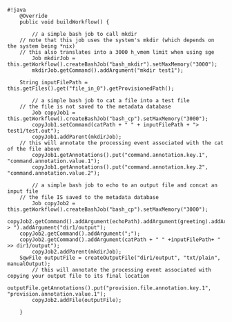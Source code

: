 <pre><code>#!java
    @Override
    public void buildWorkflow() {

        // a simple bash job to call mkdir
	// note that this job uses the system's mkdir (which depends on the system being *nix)
	// this also translates into a 3000 h_vmem limit when using sge 
        Job mkdirJob = this.getWorkflow().createBashJob("bash_mkdir").setMaxMemory("3000");
        mkdirJob.getCommand().addArgument("mkdir test1");      
       
	String inputFilePath = this.getFiles().get("file_in_0").getProvisionedPath();
	 
        // a simple bash job to cat a file into a test file
	// the file is not saved to the metadata database
        Job copyJob1 = this.getWorkflow().createBashJob("bash_cp").setMaxMemory("3000");
        copyJob1.setCommand(catPath + " " + inputFilePath + "> test1/test.out");
        copyJob1.addParent(mkdirJob);
	// this will annotate the processing event associated with the cat of the file above
        copyJob1.getAnnotations().put("command.annotation.key.1", "command.annotation.value.1");
        copyJob1.getAnnotations().put("command.annotation.key.2", "command.annotation.value.2");
        
        // a simple bash job to echo to an output file and concat an input file
	// the file IS saved to the metadata database
        Job copyJob2 = this.getWorkflow().createBashJob("bash_cp").setMaxMemory("3000");
	copyJob2.getCommand().addArgument(echoPath).addArgument(greeting).addArgument(" > ").addArgument("dir1/output");
	copyJob2.getCommand().addArgument(";");
	copyJob2.getCommand().addArgument(catPath + " " +inputFilePath+ " >> dir1/output");
        copyJob2.addParent(mkdirJob);
	SqwFile outputFile = createOutputFile("dir1/output", "txt/plain", manualOutput);
        // this will annotate the processing event associated with copying your output file to its final location
        outputFile.getAnnotations().put("provision.file.annotation.key.1", "provision.annotation.value.1");
        copyJob2.addFile(outputFile);

    }

</code></pre>
